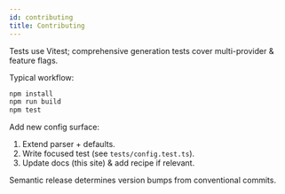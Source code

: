 ```yaml
---
id: contributing
title: Contributing
---
```


Tests use Vitest; comprehensive generation tests cover multi-provider & feature flags.

Typical workflow:

```bash
npm install
npm run build
npm test
```

Add new config surface:

1. Extend parser + defaults.
2. Write focused test (see `tests/config.test.ts`).
3. Update docs (this site) & add recipe if relevant.

Semantic release determines version bumps from conventional commits.
